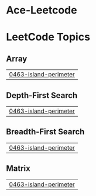 # Ace-Leetcode
<!---LeetCode Topics Start-->
# LeetCode Topics
## Array
|  |
| ------- |
| [0463-island-perimeter](https://github.com/Aiyon860/Ace-Leetcode/tree/master/0463-island-perimeter) |
## Depth-First Search
|  |
| ------- |
| [0463-island-perimeter](https://github.com/Aiyon860/Ace-Leetcode/tree/master/0463-island-perimeter) |
## Breadth-First Search
|  |
| ------- |
| [0463-island-perimeter](https://github.com/Aiyon860/Ace-Leetcode/tree/master/0463-island-perimeter) |
## Matrix
|  |
| ------- |
| [0463-island-perimeter](https://github.com/Aiyon860/Ace-Leetcode/tree/master/0463-island-perimeter) |
<!---LeetCode Topics End-->